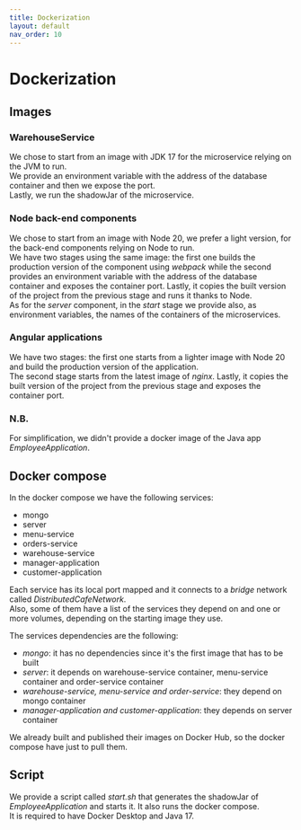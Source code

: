 ```yaml
---
title: Dockerization
layout: default
nav_order: 10
---
```


# Dockerization

## Images
### WarehouseService
We chose to start from an image with JDK 17 for the microservice relying on the JVM to run.  
We provide an environment variable with the address of the database container and then we expose the port.  
Lastly, we run the shadowJar of the microservice. 
### Node back-end components
We chose to start from an image with Node 20, we prefer a light version, for the back-end components relying on Node to run.  
We have two stages using the same image: the first one builds the production version of the component using *webpack* while the second provides an environment variable with the address of the database container and exposes the container port. Lastly, it copies the built version of the project from the previous stage and runs it thanks to Node.  
As for the *server* component, in the *start* stage we provide also, as environment variables, the names of the containers of the microservices.
### Angular applications
We have two stages: the first one starts from a lighter image with Node 20 and build the production version of the application.  
The second stage starts from the latest image of *nginx*. Lastly, it copies the built version of the project from the previous stage and exposes the container port.
### N.B.
For simplification, we didn't provide a docker image of the Java app *EmployeeApplication*.

## Docker compose
In the docker compose we have the following services:
* mongo
* server
* menu-service
* orders-service
* warehouse-service
* manager-application
* customer-application 

Each service has its local port mapped and it connects to a *bridge* network called *DistributedCafeNetwork*.  
Also, some of them have a list of the services they depend on and one or more volumes, depending on the starting image they use.  

The services dependencies are the following:
* *mongo*: it has no dependencies since it's the first image that has to be built
* *server*: it depends on warehouse-service container, menu-service container and order-service container
* *warehouse-service, menu-service and order-service*: they depend on mongo container
* *manager-application and customer-application*: they depends on server container

We already built and published their images on Docker Hub, so the docker compose have just to pull them.

## Script
We provide a script called *start.sh* that generates the shadowJar of *EmployeeApplication* and starts it. It also runs the docker compose.  
It is required to have Docker Desktop and Java 17.
